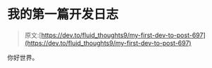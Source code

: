 # 我的第一篇开发日志

> 原文:[https://dev.to/fluid_thoughts9/my-first-dev-to-post-697](https://dev.to/fluid_thoughts9/my-first-dev-to-post-697)

你好世界。